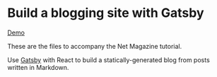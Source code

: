 # Build a blogging site with Gatsby

[Demo](https://mattcrouch.github.io/gatsbyblog/)

These are the files to accompany the Net Magazine tutorial.

Use [Gatsby](https://www.gatsbyjs.org/) with React to build a statically-generated blog from posts written in Markdown.
